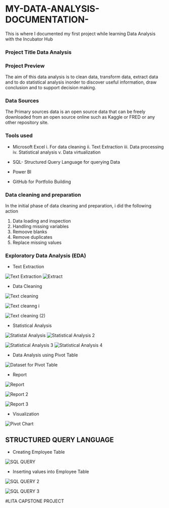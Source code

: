 # MY-DATA-ANALYSIS-DOCUMENTATION-
This is where I documented my first project while learning Data Analysis with the Incubator Hub

### Project Title Data Analysis

### Project Preview
The aim of this data analysis is to clean data, transform data, extract data and to do statistical analysis inorder to discover useful information, draw conclusion and to support decision making.
### Data Sources

The Primary sources data is an open source data that can be freely downloaded from an open source online such as Kaggle or FRED or any other repository site.

### Tools used

 - Microsoft Excel
 i. For data cleaning
 ii. Text Extraction
 iii. Data processing
 iv. Statistical analysis
 v. Data virtualization

 - SQL- Structured Query Language for querying Data
 - Power BI
 - GitHub for Portfolio Building

 ### Data cleaning and preparation
 In the initial phase of data cleaning and preparation, i did the following action

 1. Data loading and inspection
 2. Handling missing variables
 3. Remoove blanks
 4. Remove duplicates
 5. Replace missing values
    
### Exploratory Data Analysis (EDA)

- Text Extraction

![Text Extraction](https://github.com/user-attachments/assets/4d37f14b-a7db-46d1-9e61-0895ce3eccf9)  ![Extract](https://github.com/user-attachments/assets/bfe30495-5247-43ff-b31b-b71afe324679)

- Data Cleaning

![Text cleaning](https://github.com/user-attachments/assets/5fd2b3f6-bc24-40e2-8a29-e3f5817b5249)

![Text cleanng i](https://github.com/user-attachments/assets/559fcb41-dece-4cc3-ba7d-fb414296c410)

![Text cleaning (2)](https://github.com/user-attachments/assets/bdbc07d3-3a35-4024-b5d9-4e07c2d4501e)

- Statistical Analysis

![Statistal Analysis](https://github.com/user-attachments/assets/4eff9cd8-3e0f-44d0-9928-1b3ec6a3952a) ![Statistical Analysis 2](https://github.com/user-attachments/assets/18a928b6-b987-4b2c-9cdd-4ba968d2624f)

![Statistical Analysis 3](https://github.com/user-attachments/assets/459b44db-3f5f-4d10-95da-90e143571ca0) ![Statistical Analysis 4](https://github.com/user-attachments/assets/06ca2856-cf24-40df-a320-7da94226758c)

- Data Analysis using Pivot Table

![Dataset for Pivot Table](https://github.com/user-attachments/assets/99cfc37e-cc0b-4029-8386-ee139105a3e3)

- Report

![Report](https://github.com/user-attachments/assets/20de2d2f-a4de-4988-8fa4-2adbe8303a93)

![Report 2](https://github.com/user-attachments/assets/b59dac7c-07b6-4b09-8d79-47f34f19e48d)

![Report 3](https://github.com/user-attachments/assets/4f6907ad-8f80-4ddc-8bb6-df2034dce2e7)

- Visualization

![Pivot Chart](https://github.com/user-attachments/assets/e8ee8346-7b5d-45ae-9f68-c735fe68312a)

## STRUCTURED QUERY LANGUAGE

- Creating Employee Table

![SQL QUERY ](https://github.com/user-attachments/assets/3e6dc910-b88e-49e3-8432-9f3fbe8338b0)

- Inserting values into Employee Table

![SQL QUERY 2](https://github.com/user-attachments/assets/f4ed4bd3-22ce-43fc-8f84-896f743e52d8)

![SQL QUERY 3](https://github.com/user-attachments/assets/ed45e8d6-f377-4aa2-840a-f1c510fb0f4f)

#LITA CAPSTONE PROJECT




































